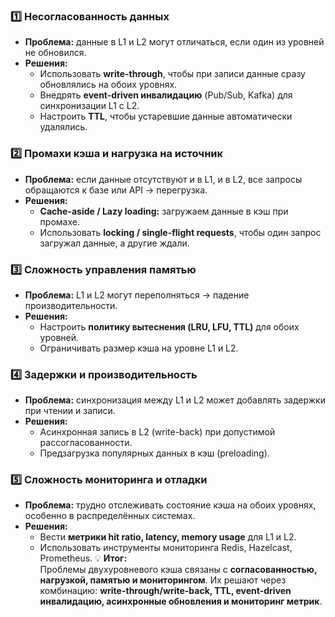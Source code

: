 ### 1️⃣ **Несогласованность данных**
- **Проблема:** данные в L1 и L2 могут отличаться, если один из уровней не обновился.
- **Решения:**
    - Использовать **write-through**, чтобы при записи данные сразу обновлялись на обоих уровнях.
    - Внедрять **event-driven инвалидацию** (Pub/Sub, Kafka) для синхронизации L1 с L2.
    - Настроить **TTL**, чтобы устаревшие данные автоматически удалялись.
### 2️⃣ **Промахи кэша и нагрузка на источник**
- **Проблема:** если данные отсутствуют и в L1, и в L2, все запросы обращаются к базе или API → перегрузка.
- **Решения:**
    - **Cache-aside / Lazy loading:** загружаем данные в кэш при промахе.
    - Использовать **locking / single-flight requests**, чтобы один запрос загружал данные, а другие ждали.
### 3️⃣ **Сложность управления памятью**
- **Проблема:** L1 и L2 могут переполняться → падение производительности.
- **Решения:**
    - Настроить **политику вытеснения (LRU, LFU, TTL)** для обоих уровней.
    - Ограничивать размер кэша на уровне L1 и L2.
### 4️⃣ **Задержки и производительность**
- **Проблема:** синхронизация между L1 и L2 может добавлять задержки при чтении и записи.
- **Решения:**
    - Асинхронная запись в L2 (write-back) при допустимой рассогласованности.
    - Предзагрузка популярных данных в кэш (preloading).
### 5️⃣ **Сложность мониторинга и отладки**
- **Проблема:** трудно отслеживать состояние кэша на обоих уровнях, особенно в распределённых системах.
- **Решения:**
    - Вести **метрики hit ratio, latency, memory usage** для L1 и L2.
    - Использовать инструменты мониторинга Redis, Hazelcast, Prometheus.
💡 **Итог:**  
Проблемы двухуровневого кэша связаны с **согласованностью, нагрузкой, памятью и мониторингом**. Их решают через комбинацию: **write-through/write-back, TTL, event-driven инвалидацию, асинхронные обновления и мониторинг метрик**.